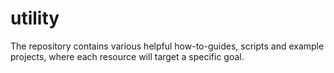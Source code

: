 # utility
The repository contains various helpful how-to-guides, scripts and example projects, where each resource will target a specific goal.
